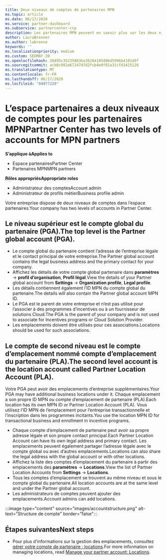 ```yaml
---
title: Deux niveaux de comptes de partenaires MPN
ms.topic: article
ms.date: 06/17/2020
ms.service: partner-dashboard
ms.subservice: partnercenter-csp
description: Les partenaires MPN peuvent en savoir plus sur les deux niveaux de comptes dans l’espace partenaires, le compte global partenaire (PGA) et le compte d’emplacement du partenaire (PLA).
author: LauraBrenner
ms.author: labrenne
keywords: ''
ms.localizationpriority: medium
ms.custom: SEOMAY.20
ms.openlocfilehash: 28495c35235883ba36204105d06d5996b4101d9f
ms.sourcegitcommit: acb8c982a6724797d2fcb4e0f01a31cfd1425126
ms.translationtype: MT
ms.contentlocale: fr-FR
ms.lasthandoff: 06/17/2020
ms.locfileid: "84977229"
---
```

# <a name="partner-center-has-two-levels-of-accounts-for-mpn-partners"></a><span data-ttu-id="e7f00-103">L’espace partenaires a deux niveaux de comptes pour les partenaires MPN</span><span class="sxs-lookup"><span data-stu-id="e7f00-103">Partner Center has two levels of accounts for MPN partners</span></span>

<span data-ttu-id="e7f00-104">**S’applique à**</span><span class="sxs-lookup"><span data-stu-id="e7f00-104">**Applies to**</span></span>

- <span data-ttu-id="e7f00-105">Espace partenaires</span><span class="sxs-lookup"><span data-stu-id="e7f00-105">Partner Center</span></span>
- <span data-ttu-id="e7f00-106">Partenaires MPN</span><span class="sxs-lookup"><span data-stu-id="e7f00-106">MPN partners</span></span>

<span data-ttu-id="e7f00-107">**Rôles appropriés**</span><span class="sxs-lookup"><span data-stu-id="e7f00-107">**Appropriate roles**</span></span>

- <span data-ttu-id="e7f00-108">Administrateur des comptes</span><span class="sxs-lookup"><span data-stu-id="e7f00-108">Account admin</span></span>
- <span data-ttu-id="e7f00-109">Administrateur de profils métier</span><span class="sxs-lookup"><span data-stu-id="e7f00-109">Business profile admin</span></span>


<span data-ttu-id="e7f00-110">Votre entreprise dispose de deux niveaux de comptes dans l’espace partenaires.</span><span class="sxs-lookup"><span data-stu-id="e7f00-110">Your company has two levels of accounts in Partner Center.</span></span>

## <a name="the-top-level-is-the-partner-global-account-pga"></a><span data-ttu-id="e7f00-111">Le niveau supérieur est le compte global du partenaire (PGA).</span><span class="sxs-lookup"><span data-stu-id="e7f00-111">The top level is the Partner global account (PGA).</span></span>

- <span data-ttu-id="e7f00-112">Le compte global du partenaire contient l’adresse de l’entreprise légale et le contact principal de votre entreprise.</span><span class="sxs-lookup"><span data-stu-id="e7f00-112">The Partner global account contains the legal business address and the primary contact for your company.</span></span> 
- <span data-ttu-id="e7f00-113">Affichez les détails de votre compte global partenaire dans **paramètres**  ->  **profil d’organisation**, **Profil légal**.</span><span class="sxs-lookup"><span data-stu-id="e7f00-113">View the details of your Partner global account from **Settings** -> **Organization profile**, **Legal profile**.</span></span>
- <span data-ttu-id="e7f00-114">Les détails contiennent également l’ID MPN du compte global du partenaire.</span><span class="sxs-lookup"><span data-stu-id="e7f00-114">The details will also contain the Partner global account MPN ID.</span></span> 
- <span data-ttu-id="e7f00-115">Le PGA est le parent de votre entreprise et n’est pas utilisé pour l’associer à des programmes d’incentives ou à un fournisseur de solutions Cloud.</span><span class="sxs-lookup"><span data-stu-id="e7f00-115">The PGA is the parent of your company and is not used to associate for Incentives programs or Cloud Solution Provider.</span></span> 
- <span data-ttu-id="e7f00-116">Les emplacements doivent être utilisés pour ces associations.</span><span class="sxs-lookup"><span data-stu-id="e7f00-116">Locations should be used for such associations.</span></span>

## <a name="the-second-level-account-is-the-location-account-called-partner-location-account-pla"></a><span data-ttu-id="e7f00-117">Le compte de second niveau est le compte d’emplacement nommé compte d’emplacement du partenaire (PLA).</span><span class="sxs-lookup"><span data-stu-id="e7f00-117">The second level account is the location account called Partner Location Account (PLA).</span></span>

<span data-ttu-id="e7f00-118">Votre PGA peut avoir des emplacements d’entreprise supplémentaires.</span><span class="sxs-lookup"><span data-stu-id="e7f00-118">Your PGA may have additional business locations under it.</span></span> <span data-ttu-id="e7f00-119">Chaque emplacement a son propre ID MPN ou compte d’emplacement de partenaire (PLA).</span><span class="sxs-lookup"><span data-stu-id="e7f00-119">Each location has its own MPN ID or Partner Location Account (PLA).</span></span> <span data-ttu-id="e7f00-120">Vous utilisez l’ID MPN de l’emplacement pour l’entreprise transactionnelle et l’inscription dans les programmes incitants.</span><span class="sxs-lookup"><span data-stu-id="e7f00-120">You use the location MPN ID for transactional business and enrollment in incentive programs.</span></span>

- <span data-ttu-id="e7f00-121">Chaque compte d’emplacement de partenaire peut avoir sa propre adresse légale et son propre contact principal.</span><span class="sxs-lookup"><span data-stu-id="e7f00-121">Each Partner Location Account can have its own legal address and primary contact.</span></span> <span data-ttu-id="e7f00-122">Les emplacements peuvent également partager l’adresse légale avec le compte global ou avec d’autres emplacements.</span><span class="sxs-lookup"><span data-stu-id="e7f00-122">Locations can also share the legal address with the global account or with other locations.</span></span>
- <span data-ttu-id="e7f00-123">Affichez la liste des comptes d’emplacement du partenaire à partir des emplacements des **paramètres**  ->  **Locations**.</span><span class="sxs-lookup"><span data-stu-id="e7f00-123">View the list of Partner Location Accounts from **Settings** -> **Locations**.</span></span>
- <span data-ttu-id="e7f00-124">Tous les comptes d’emplacement se trouvent au même niveau et sous le compte global du partenaire.</span><span class="sxs-lookup"><span data-stu-id="e7f00-124">All location accounts are at the same level and under the Partner global account.</span></span>
- <span data-ttu-id="e7f00-125">Les administrateurs de comptes peuvent ajouter des emplacements.</span><span class="sxs-lookup"><span data-stu-id="e7f00-125">Account admins can add locations.</span></span>

:::image type="content" source="images/accountstructure.png" alt-text="Structure de compte" border="false":::

## <a name="next-steps"></a><span data-ttu-id="e7f00-127">Étapes suivantes</span><span class="sxs-lookup"><span data-stu-id="e7f00-127">Next steps</span></span>

- <span data-ttu-id="e7f00-128">Pour plus d’informations sur la gestion des emplacements, consultez [gérer votre compte de partenaire : locations](manage-locations.md).</span><span class="sxs-lookup"><span data-stu-id="e7f00-128">For more information on managing locations, read [Manage your partner account: Locations](manage-locations.md).</span></span>
